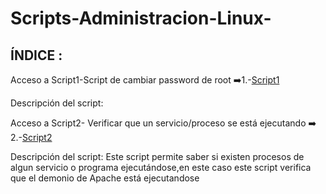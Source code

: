 # Scripts-Administracion-Linux-

## ÍNDICE :
Acceso a Script1-Script de cambiar password de root
➡️1.-[Script1](https://github.com/Moisesmart/wget/blob/main/1.-Introducción.md)

Descripción del script:

 Acceso a Script2- Verificar que un servicio/proceso se está ejecutando ➡️
 2.-[Script2](https://github.com/Moisesmart/Scripts-Administracion-Linux-/blob/main/Ejecucionproceso)

Descripción del script: Este script permite saber si existen procesos de algun servicio o programa ejecutándose,en este caso este script verifica que el demonio de Apache está ejecutandose
